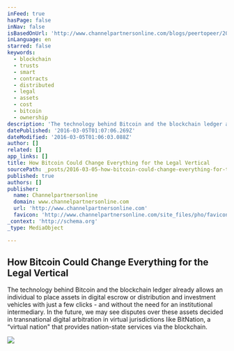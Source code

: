 ```yaml
---
inFeed: true
hasPage: false
inNav: false
isBasedOnUrl: 'http://www.channelpartnersonline.com/blogs/peertopeer/2016/03/how-bitcoin-could-change-everything-for-the-legal.aspx'
inLanguage: en
starred: false
keywords:
  - blockchain
  - trusts
  - smart
  - contracts
  - distributed
  - legal
  - assets
  - cost
  - bitcoin
  - ownership
description: 'The technology behind Bitcoin and the blockchain ledger already allows an individual to place assets in digital escrow or distribution and investment vehicles with just a few clicks - and without the need for an institutional intermediary.  In the future, we may see disputes over these assets decided in transnational digital arbitration in virtual jurisdictions like BitNation, a “virtual nation" that provides nation-state services via the blockchain. '
datePublished: '2016-03-05T01:07:06.269Z'
dateModified: '2016-03-05T01:06:03.088Z'
author: []
related: []
app_links: []
title: How Bitcoin Could Change Everything for the Legal Vertical
sourcePath: _posts/2016-03-05-how-bitcoin-could-change-everything-for-the-legal-vertical.md
published: true
authors: []
publisher:
  name: Channelpartnersonline
  domain: www.channelpartnersonline.com
  url: 'http://www.channelpartnersonline.com'
  favicon: 'http://www.channelpartnersonline.com/site_files/pho/favicon.ico'
_context: 'http://schema.org'
_type: MediaObject

---
```

<article style=""><h1>How Bitcoin Could Change Everything for the Legal Vertical</h1><p>The technology behind Bitcoin and the blockchain ledger already allows an individual to place assets in digital escrow or distribution and investment vehicles with just a few clicks - and without the need for an institutional intermediary.  In the future, we may see disputes over these assets decided in transnational digital arbitration in virtual jurisdictions like BitNation, a “virtual nation" that provides nation-state services via the blockchain. </p><img src="https://s3-us-west-2.amazonaws.com/the-grid-img/p/1dfa6c98408500602f94ec37d1fb63a1c14e41c7.ashx" /></article>